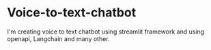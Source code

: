 # Voice-to-text-chatbot
I'm creating voice to text chatbot using streamlit framework and using openapi, Langchain and many other.
